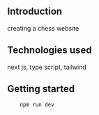## Introduction
creating a chess website

## Technologies used
next js, type script, tailwind

## Getting started
```
    npm run dev
```
